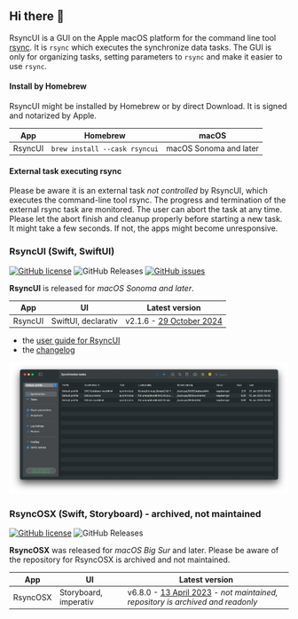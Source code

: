 ## Hi there 👋

RsyncUI is a GUI on the Apple macOS platform for the command line tool [rsync](https://github.com/WayneD/rsync). It is `rsync` which executes
the synchronize data tasks. The GUI is only for organizing tasks, setting parameters to `rsync` and make it easier to use `rsync`.

#### Install by Homebrew

RsyncUI might be installed by Homebrew or by direct Download. It is signed and notarized by Apple.

| App      | Homebrew | macOS |
| ----------- | ----------- |   ----------- |
| RsyncUI   | `brew install --cask rsyncui`    | macOS Sonoma and later |

#### External task executing rsync

Please be aware it is an external task *not controlled* by RsyncUI, which executes the command-line tool rsync. The progress and termination of the external
rsync task are monitored. The user can abort the task at any time. Please let the abort finish and cleanup properly before starting a new task.
It might take a few seconds. If not, the apps might become unresponsive.

### RsyncUI (Swift, SwiftUI)

[![GitHub license](https://img.shields.io/github/license/rsyncOSX/RsyncUI)](https://github.com/rsyncOSX/RsyncUI/blob/main/Licence.MD)
![GitHub Releases](https://img.shields.io/github/downloads/rsyncosx/RsyncUI/v2.1.6/total)
[![GitHub issues](https://img.shields.io/github/issues/rsyncOSX/RsyncUI)](https://github.com/rsyncOSX/RsyncUI/issues)

**RsyncUI** is released for *macOS Sonoma and later*.

| App        | UI | Latest version  |
| ----------- |   -------- | -------- |
| RsyncUI     | SwiftUI, declarativ     | v2.1.6 - [29 October 2024](https://github.com/rsyncOSX/RsyncUI/releases) |

- the [user guide for RsyncUI](https://rsyncui.netlify.app/docs/)
- the [changelog](https://rsyncui.netlify.app/docs/changelog/)

![](images/rsyncui.png)

### RsyncOSX (Swift, Storyboard) - archived, not maintained

[![GitHub license](https://img.shields.io/github/license/rsyncOSX/RsyncOSX_archived)](https://github.com/rsyncOSX/RsyncOSX/blob/master/Licence.MD)
![GitHub Releases](https://img.shields.io/github/downloads/rsyncosx/RsyncOSX_archived/v6.8.0/total)

**RsyncOSX** was released for *macOS Big Sur* and later. Please be aware of the repository for RsyncOSX is archived and not maintained.

| App        | UI | Latest version  |
| -----------  |   -------- | -------- |
| RsyncOSX   | Storyboard, imperativ   | v6.8.0 - [13 April 2023](https://github.com/rsyncOSX/RsyncOSX_archived/releases) - *not maintained, repository is  archived and readonly* |
